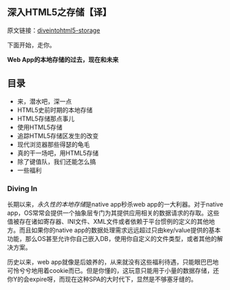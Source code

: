 深入HTML5之存储【译】
---------------------------

原文链接：[diveintohtml5-storage](http://diveintohtml5.info/storage.html)

下面开始，走你。

**Web App的本地存储的过去，现在和未来**

## 目录

- 来，潜水吧，深一点
- HTML5史前时期的本地存储
- HTML5存储那点事儿
- 使用HTML5存储
- 追踪HTML5存储区发生的改变
- 现代浏览器那些得瑟的龟毛
- 真的干一场吧，用HTML5存储
- 除了键值队，我们还能怎么搞
- 一些福利

### Diving In
长期以来，*永久性的本地存储*是native app秒杀web app的一大利器。对于native app，OS常常会提供一个抽象层专门为其提供应用相关的数据请求的存取。这些值被存在诸如寄存器、INI文件、XML文件或者依赖于平台惯例的定义的其他地方。而且如果你的native app的数据处理需求远远超过只由key/value提供的基本功能，那么OS甚至允许你自己嵌入DB，使用你自定义的文件类型，或者其他的解决方案。

历史以来，web app就像是后娘养的，从来就没有这些福利待遇，只能眼巴巴地可怜兮兮地用着cookie而已。但是你懂的，这玩意只能用于小量的数据存储，还你Y的会expire呀，而现在这种SPA的大时代下，显然是不够塞牙缝的。
